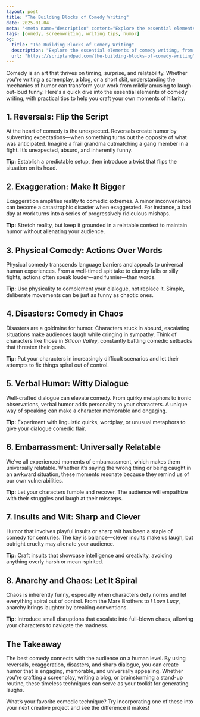 ```yaml
---
layout: post
title: "The Building Blocks of Comedy Writing"
date: 2025-01-04
meta: '<meta name="description" content="Explore the essential elements of comedy writing, from reversals to witty dialogue. Learn how to craft engaging humor for your screenplays or creative projects.">'
tags: [comedy, screenwriting, writing tips, humor]
og: 
  title: "The Building Blocks of Comedy Writing"
  description: "Explore the essential elements of comedy writing, from reversals to witty dialogue. Learn how to craft engaging humor for your screenplays or creative projects."
  url: "https://scriptandpad.com/the-building-blocks-of-comedy-writing"
---
```

<p>Comedy is an art that thrives on timing, surprise, and relatability. Whether you're writing a screenplay, a blog, or a short skit, understanding the mechanics of humor can transform your work from mildly amusing to laugh-out-loud funny. Here's a quick dive into the essential elements of comedy writing, with practical tips to help you craft your own moments of hilarity.</p>

<h2>1. Reversals: Flip the Script</h2>
<p>At the heart of comedy is the unexpected. Reversals create humor by subverting expectations—when something turns out the opposite of what was anticipated. Imagine a frail grandma outmatching a gang member in a fight. It’s unexpected, absurd, and inherently funny.</p>
<p><strong>Tip:</strong> Establish a predictable setup, then introduce a twist that flips the situation on its head.</p>

<h2>2. Exaggeration: Make It Bigger</h2>
<p>Exaggeration amplifies reality to comedic extremes. A minor inconvenience can become a catastrophic disaster when exaggerated. For instance, a bad day at work turns into a series of progressively ridiculous mishaps.</p>
<p><strong>Tip:</strong> Stretch reality, but keep it grounded in a relatable context to maintain humor without alienating your audience.</p>

<h2>3. Physical Comedy: Actions Over Words</h2>
<p>Physical comedy transcends language barriers and appeals to universal human experiences. From a well-timed spit take to clumsy falls or silly fights, actions often speak louder—and funnier—than words.</p>
<p><strong>Tip:</strong> Use physicality to complement your dialogue, not replace it. Simple, deliberate movements can be just as funny as chaotic ones.</p>

<h2>4. Disasters: Comedy in Chaos</h2>
<p>Disasters are a goldmine for humor. Characters stuck in absurd, escalating situations make audiences laugh while cringing in sympathy. Think of characters like those in <em>Silicon Valley</em>, constantly battling comedic setbacks that threaten their goals.</p>
<p><strong>Tip:</strong> Put your characters in increasingly difficult scenarios and let their attempts to fix things spiral out of control.</p>

<h2>5. Verbal Humor: Witty Dialogue</h2>
<p>Well-crafted dialogue can elevate comedy. From quirky metaphors to ironic observations, verbal humor adds personality to your characters. A unique way of speaking can make a character memorable and engaging.</p>
<p><strong>Tip:</strong> Experiment with linguistic quirks, wordplay, or unusual metaphors to give your dialogue comedic flair.</p>

<h2>6. Embarrassment: Universally Relatable</h2>
<p>We’ve all experienced moments of embarrassment, which makes them universally relatable. Whether it’s saying the wrong thing or being caught in an awkward situation, these moments resonate because they remind us of our own vulnerabilities.</p>
<p><strong>Tip:</strong> Let your characters fumble and recover. The audience will empathize with their struggles and laugh at their missteps.</p>

<h2>7. Insults and Wit: Sharp and Clever</h2>
<p>Humor that involves playful insults or sharp wit has been a staple of comedy for centuries. The key is balance—clever insults make us laugh, but outright cruelty may alienate your audience.</p>
<p><strong>Tip:</strong> Craft insults that showcase intelligence and creativity, avoiding anything overly harsh or mean-spirited.</p>

<h2>8. Anarchy and Chaos: Let It Spiral</h2>
<p>Chaos is inherently funny, especially when characters defy norms and let everything spiral out of control. From the Marx Brothers to <em>I Love Lucy</em>, anarchy brings laughter by breaking conventions.</p>
<p><strong>Tip:</strong> Introduce small disruptions that escalate into full-blown chaos, allowing your characters to navigate the madness.</p>

<h2>The Takeaway</h2>
<p>The best comedy connects with the audience on a human level. By using reversals, exaggeration, disasters, and sharp dialogue, you can create humor that is engaging, memorable, and universally appealing. Whether you're crafting a screenplay, writing a blog, or brainstorming a stand-up routine, these timeless techniques can serve as your toolkit for generating laughs.</p>

<p>What’s your favorite comedic technique? Try incorporating one of these into your next creative project and see the difference it makes!</p>
